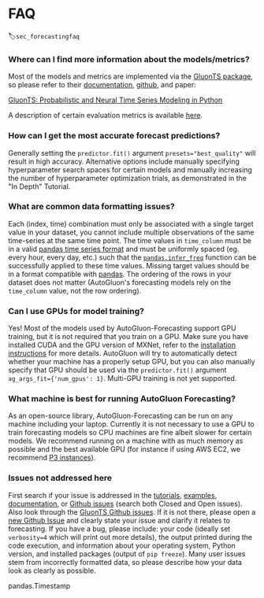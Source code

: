 # FAQ
:label:`sec_forecastingfaq`


### Where can I find more information about the models/metrics?

Most of the models and metrics are implemented via the [GluonTS package](https://ts.gluon.ai/), so please refer to their [documentation](https://ts.gluon.ai/api/gluonts/gluonts.html), [github](https://github.com/awslabs/gluon-ts), and paper:

[GluonTS: Probabilistic and Neural Time Series Modeling in Python](https://www.jmlr.org/papers/v21/19-820.html)

A description of certain evaluation metrics is available [here](https://docs.aws.amazon.com/forecast/latest/dg/metrics.html#metrics-wQL).


### How can I get the most accurate forecast predictions?

Generally setting the `predictor.fit()` argument `presets="best_quality"` will result in high accuracy. Alternative options include manually specifying hyperparameter search spaces for certain models and manually increasing the number of hyperparameter optimization trials, as demonstrated in the "In Depth" Tutorial.


### What are common data formatting issues?

Each (index, time) combination must only be associated with a single target value in your dataset, you cannot include multiple observations of the same time-series at the same time point. The time values in `time_column` must be in a valid [pandas time series format](https://pandas.pydata.org/pandas-docs/stable/user_guide/timeseries.html) and must be uniformly spaced (eg. every hour, every day, etc.) such that the [`pandas.infer_freq`](https://pandas.pydata.org/docs/reference/api/pandas.infer_freq.html) function can be successfully applied to these time values. Missing target values should be in a format compatible with [pandas](https://pandas.pydata.org/pandas-docs/stable/user_guide/missing_data.html).
The ordering of the rows in your dataset does not matter (AutoGluon's forecasting models rely on the `time_column` value, not the row ordering).



### Can I use GPUs for model training?

Yes! Most of the models used by AutoGluon-Forecasting support GPU training, but it is not required that you train on a GPU. Make sure you have installed CUDA and the GPU version of MXNet, refer to the [installation instructions](../../install.html) for more details. AutoGluon will try to automatically detect whether your machine has a properly setup GPU, but you can also manually specify that GPU should be used via the `predictor.fit()` argument `ag_args_fit={'num_gpus': 1}`. Multi-GPU training is not yet supported.


### What machine is best for running AutoGluon Forecasting?

As an open-source library, AutoGluon-Forecasting can be run on any machine including your laptop. Currently it is not necessary to use a GPU to train forecasting models so CPU machines are fine albeit slower for certain models. We recommend running on a machine with as much memory as possible and the best available GPU (for instance if using AWS EC2, we recommend [P3 instances](https://aws.amazon.com/ec2/instance-types/p3/)).


### Issues not addressed here

First search if your issue is addressed in the [tutorials](index.html), [examples](https://github.com/awslabs/autogluon/tree/master/examples/forecasting), [documentation](../../api/autogluon.predictor.html), or [Github issues](https://github.com/awslabs/autogluon/issues) (search both Closed and Open issues). Also look through the [GluonTS Github issues](https://github.com/awslabs/gluon-ts/issues). If it is not there, please open a [new Github Issue](https://github.com/awslabs/autogluon/issues/new) and clearly state your issue and clarify it relates to forecasting. If you have a bug, please include: your code (ideally set `verbosity=4` which will print out more details), the output printed during the code execution, and information about your operating system, Python version, and installed packages (output of `pip freeze`). Many user issues stem from incorrectly formatted data, so please describe how your data look as clearly as possible.

pandas.Timestamp
